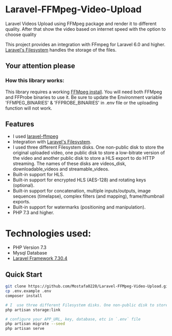 # Laravel-FFMpeg-Video-Upload
Laravel Videos Upload using FFMpeg package and render it to different quality.
After that show the video based on internet speed with the option to choose quality

This project provides an integration with FFmpeg for Laravel 6.0 and higher.
[Laravel's Filesystem](http://laravel.com/docs/7.0/filesystem) handles the storage of the files.

## Your attention please

### How this library works:

This library requires a working [FFMpeg install](https://ffmpeg.org/download.html). You will need both FFMpeg and FFProbe binaries to use it.
Be sure to update the Environment variable 'FFMPEG_BINARIES' & 'FFPROBE_BINARIES' in .env file or the uploading function will not work.

## Features
* I used [laravel-ffmpeg](https://github.com/protonemedia/laravel-ffmpeg)
* Integration with [Laravel's Filesystem](http://laravel.com/docs/7.0/filesystem).
* I used three different Filesystem disks. One non-public disk to store the original uploaded video, one public disk to store a low-bitrate version of the video and another public disk to store a HLS export to do HTTP streaming. The names of these disks are videos_disk, downloadable_videos and streamable_videos.
* Built-in support for HLS.
* Built-in support for encrypted HLS (AES-128) and rotating keys (optional).
* Built-in support for concatenation, multiple inputs/outputs, image sequences (timelapse), complex filters (and mapping), frame/thumbnail exports.
* Built-in support for watermarks (positioning and manipulation).
* PHP 7.3 and higher.

# Technologies used:
- PHP Version 7.3
- Mysql Database
- [Laravel Framework 7.30.4](https://laravel.com/docs/7.x/releases)

## Quick Start

```bash
git clone https://github.com/Mostafa0220/Laravel-FFMpeg-Video-Upload.git && cd Laravel-FFMpeg-Video-Upload
cp .env.example .env
composer install

# I  use three different Filesystem disks. One non-public disk to store the original uploaded video, one public disk to store a low-bitrate version of the video and another public disk to store a HLS export to do HTTP streaming. The names of these disks are videos_disk, downloadable_videos and streamable_videos.
php artisan storage:link

# configure your APP_URL, key, database, etc in `.env` file
php artisan migrate --seed
php artisan serve

```

